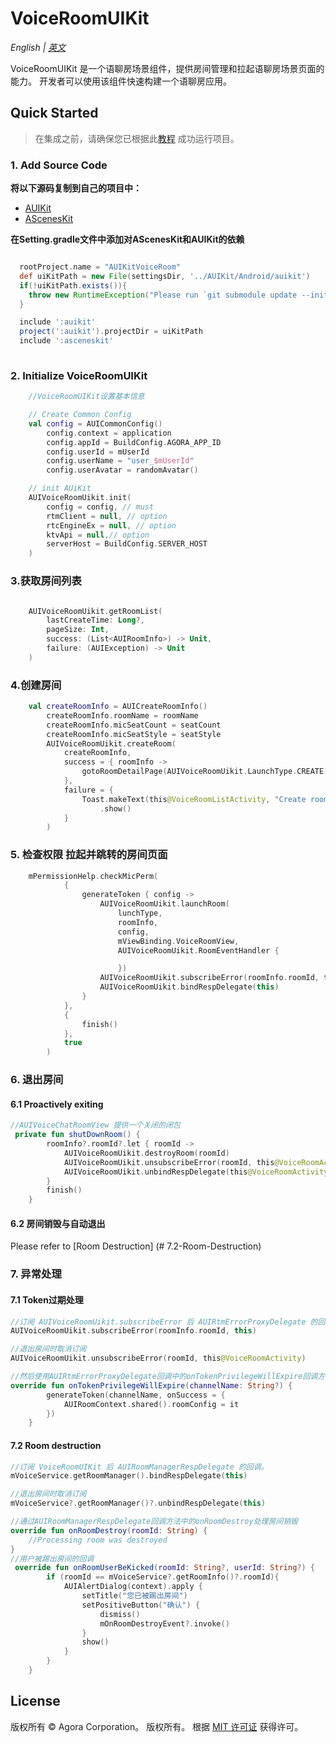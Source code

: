 # VoiceRoomUIKit

*English | [英文](VoiceRoomUIKit.md)*

VoiceRoomUIKit 是一个语聊房场景组件，提供房间管理和拉起语聊房场景页面的能力。 开发者可以使用该组件快速构建一个语聊房应用。

## Quick Started
> 在集成之前，请确保您已根据此[教程](../Example/AUIKitVoiceRoom/README.md) 成功运行项目。

### 1. Add Source Code

**将以下源码复制到自己的项目中：**

- [AUIKit](../AUIKit)
- [AScenesKit](../AScenesKit)


**在Setting.gradle文件中添加对AScenesKit和AUIKit的依赖**

```gradle

  rootProject.name = "AUIKitVoiceRoom"
  def uiKitPath = new File(settingsDir, '../AUIKit/Android/auikit')
  if(!uiKitPath.exists()){
    throw new RuntimeException("Please run `git submodule update --init` in AUIKitVoiceRoom root direction.")
  }

  include ':auikit'
  project(':auikit').projectDir = uiKitPath
  include ':asceneskit'
  
```

### 2. Initialize VoiceRoomUIKit
```kotlin
    //VoiceRoomUIKit设置基本信息

    // Create Common Config
    val config = AUICommonConfig()
        config.context = application
        config.appId = BuildConfig.AGORA_APP_ID
        config.userId = mUserId
        config.userName = "user_$mUserId"
        config.userAvatar = randomAvatar()

    // init AUiKit
    AUIVoiceRoomUikit.init(
        config = config, // must
        rtmClient = null, // option
        rtcEngineEx = null, // option
        ktvApi = null,// option
        serverHost = BuildConfig.SERVER_HOST
    )
```

### 3.获取房间列表
```kotlin

    AUIVoiceRoomUikit.getRoomList(
        lastCreateTime: Long?,
        pageSize: Int,
        success: (List<AUIRoomInfo>) -> Unit,
        failure: (AUIException) -> Unit
    )
```

### 4.创建房间
```kotlin
    val createRoomInfo = AUICreateRoomInfo()
        createRoomInfo.roomName = roomName
        createRoomInfo.micSeatCount = seatCount
        createRoomInfo.micSeatStyle = seatStyle
        AUIVoiceRoomUikit.createRoom(
            createRoomInfo,
            success = { roomInfo ->
                gotoRoomDetailPage(AUIVoiceRoomUikit.LaunchType.CREATE,roomInfo)
            },
            failure = {
                Toast.makeText(this@VoiceRoomListActivity, "Create room failed!", Toast.LENGTH_SHORT)
                    .show()
            }
        )
```

### 5. 检查权限 拉起并跳转的房间页面
```kotlin
    mPermissionHelp.checkMicPerm(
            {
                generateToken { config ->
                    AUIVoiceRoomUikit.launchRoom(
                        lunchType,
                        roomInfo,
                        config,
                        mViewBinding.VoiceRoomView,
                        AUIVoiceRoomUikit.RoomEventHandler {

                        })
                    AUIVoiceRoomUikit.subscribeError(roomInfo.roomId, this)
                    AUIVoiceRoomUikit.bindRespDelegate(this)
                }
            },
            {
                finish()
            },
            true
        )
```

### 6. 退出房间
#### 6.1 Proactively exiting
```kotlin
//AUIVoiceChatRoomView 提供一个关闭的闭包
 private fun shutDownRoom() {
        roomInfo?.roomId?.let { roomId ->
            AUIVoiceRoomUikit.destroyRoom(roomId)
            AUIVoiceRoomUikit.unsubscribeError(roomId, this@VoiceRoomActivity)
            AUIVoiceRoomUikit.unbindRespDelegate(this@VoiceRoomActivity)
        }
        finish()
    }
```

#### 6.2 房间销毁与自动退出
Please refer to [Room Destruction] (# 7.2-Room-Destruction)


### 7. 异常处理
#### 7.1 Token过期处理
```kotlin
//订阅 AUIVoiceRoomUikit.subscribeError 后 AUIRtmErrorProxyDelegate 的回调
AUIVoiceRoomUikit.subscribeError(roomInfo.roomId, this)

//退出房间时取消订阅
AUIVoiceRoomUikit.unsubscribeError(roomId, this@VoiceRoomActivity)

//然后使用AUIRtmErrorProxyDelegate回调中的onTokenPrivilegeWillExpire回调方法更新所有token
override fun onTokenPrivilegeWillExpire(channelName: String?) {
        generateToken(channelName, onSuccess = {
            AUIRoomContext.shared().roomConfig = it
        })
    }
```

#### 7.2 Room destruction
```kotlin
//订阅 VoiceRoomUIKit 后 AUIRoomManagerRespDelegate 的回调。
mVoiceService.getRoomManager().bindRespDelegate(this)

//退出房间时取消订阅
mVoiceService?.getRoomManager()?.unbindRespDelegate(this)

//通过AUIRoomManagerRespDelegate回调方法中的onRoomDestroy处理房间销毁
override fun onRoomDestroy(roomId: String) {
    //Processing room was destroyed
}
//用户被踢出房间的回调
 override fun onRoomUserBeKicked(roomId: String?, userId: String?) {
        if (roomId == mVoiceService?.getRoomInfo()?.roomId){
            AUIAlertDialog(context).apply {
                setTitle("您已被踢出房间")
                setPositiveButton("确认") {
                    dismiss()
                    mOnRoomDestroyEvent?.invoke()
                }
                show()
            }
        }
    }
```

## License
版权所有 © Agora Corporation。 版权所有。
根据 [MIT 许可证](../LICENSE) 获得许可。

